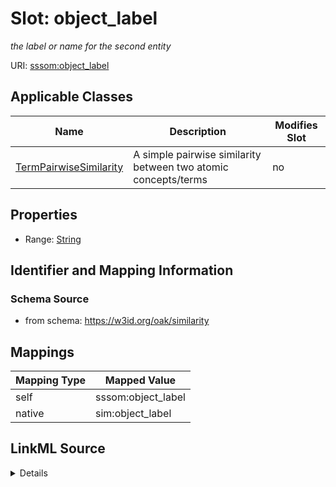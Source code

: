 

# Slot: object_label


_the label or name for the second entity_





URI: [sssom:object_label](http://w3id.org/sssom/object_label)



<!-- no inheritance hierarchy -->





## Applicable Classes

| Name | Description | Modifies Slot |
| --- | --- | --- |
| [TermPairwiseSimilarity](TermPairwiseSimilarity.md) | A simple pairwise similarity between two atomic concepts/terms |  no  |







## Properties

* Range: [String](String.md)





## Identifier and Mapping Information







### Schema Source


* from schema: https://w3id.org/oak/similarity




## Mappings

| Mapping Type | Mapped Value |
| ---  | ---  |
| self | sssom:object_label |
| native | sim:object_label |




## LinkML Source

<details>
```yaml
name: object_label
description: the label or name for the second entity
from_schema: https://w3id.org/oak/similarity
rank: 1000
slot_uri: sssom:object_label
alias: object_label
domain_of:
- TermPairwiseSimilarity
range: string

```
</details>